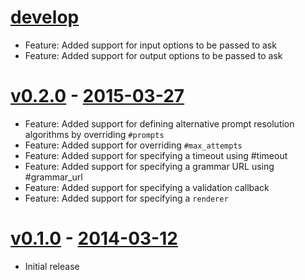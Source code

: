 # [develop](https://github.com/adhearsion/adhearsion-ivr)
  * Feature: Added support for input options to be passed to ask
  * Feature: Added support for output options to be passed to ask

# [v0.2.0](https://github.com/adhearsion/adhearsion-ivr/compare/0.1.0...0.2.0) - [2015-03-27](https://rubygems.org/gems/adhearsion-ivr/versions/0.2.0)
  * Feature: Added support for defining alternative prompt resolution algorithms by overriding `#prompts`
  * Feature: Added support for overriding `#max_attempts`
  * Feature: Added support for specifying a timeout using #timeout
  * Feature: Added support for specifying a grammar URL using #grammar_url
  * Feature: Added support for specifying a validation callback
  * Feature: Added support for specifying a `renderer`

# [v0.1.0](https://github.com/adhearsion/adhearsion-ivr/compare/2c7ff73f5d6471be23e291c7d6c7b61d0128e09a...0.1.0) - [2014-03-12](https://rubygems.org/gems/adhearsion-ivr/versions/0.1.0)
  * Initial release
